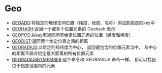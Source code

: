 #   Geo

-   [GEOADD](http://www.redis.cn/commands/geoadd.html):将指定的地理空间位置（纬度、经度、名称）添加到指定的key中
-   [GEOHASH](http://www.redis.cn/commands/geohash.html):返回一个或多个位置元素的 Geohash 表示
-   [GEOPOS](http://www.redis.cn/commands/geopos.html):从key里返回所有给定位置元素的位置（经度和纬度）
-   [GEODIST](http://www.redis.cn/commands/geodist.html):返回两个给定位置之间的距离
-   [GEORADIUS](http://www.redis.cn/commands/georadius.html):以给定的经纬度为中心， 返回键包含的位置元素当中， 与中心的距离不超过给定最大距离的所有位置元素
-   [GEORADIUSBYMEMBER](http://www.redis.cn/commands/georadiusbymember.html):这个命令和 GEORADIUS 命令一样， 都可以找出位于指定范围内的元素